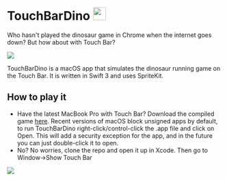 # TouchBarDino <img src="Resources/Icon.png" width="30">
Who hasn't played the dinosaur game in Chrome when the internet goes down? But how about with Touch Bar?

<img src="GitHub/poster.png">

TouchBarDino is a macOS app that simulates the dinosaur running game on the Touch Bar. It is written in Swift 3 and uses SpriteKit.

## How to play it
* Have the latest MacBook Pro with Touch Bar? Download the compiled game [here](https://github.com/yuhuili/TouchBarDino/raw/master/Compiled/Dino%202016-11-22%2020-23-19/Dino.zip). 
Recent versions of macOS block unsigned apps by default, to run TouchBarDino right-click/control-click the .app file and click on Open.  This will add a security exception for the app, and in the future you can just double-click it to open.
* No? No worries, clone the repo and open it up in Xcode. Then go to Window->Show Touch Bar

<img src="GitHub/play.gif">
